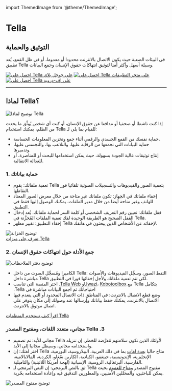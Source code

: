import ThemedImage from '@theme/ThemedImage';

<div>
<div id="intro">
    <div classname="intro-column" id="intro-column1">
        <h1>Tella</h1>
        <h2>التوثيق والحماية</h2>
        <p>في البيئات الصعبة حيث يكون الاتصال بالانترنت محدودا أو معدوما، أو في ظل القمع، يُعد تطبيق Tella وسيلة أسهل وأكثر أمنا لتوثيق انتهاكات حقوق الإنسان وجمع البيانات.</p>
        <div classname="download">
<a href="https://play.google.com/store/apps/details?id=org.hzontal.tella" target="_blank">
                <img classname="badge" src="img/google-play-badge.png" alt="احصل على Tella على جوجل بلاي"></a>
            <a href="https://apps.apple.com/us/app/tella-document-protect/id1598152580" target="_blank">
                <img classname="badge" src="img/app-store-badge.svg" id="apple-store-badge" alt="احصل على Tella على متجر التطبيقات"></a>
            <a href="https://f-droid.org/packages/org.hzontal.tellaFOSS">
                <img classname="badge" src="https://fdroid.gitlab.io/artwork/badge/get-it-on.png" alt="احصل على Tella على إف-درويد"></a>
</div>
    </div>
    <div classname="intro-column" id="intro-column2">
        <themedimage alt="Screenshot of the Tella app on Android. Showing Connections to Tella Web Uwazi and the folder structure showing that within Tella users can record and save Images, Videos and Audios securely and encripted." classname="screen" sources="{{" light: dark:></themedimage>
</div>
</div>

<hr>
<div classname="section">
    <h2>لماذا Tella؟</h2>
    <div classname="columns">
        <div classname="column" id="section-column1"><img classname="home-illustrations" src="img/why-tella.png" alt="توضيح لماذا Tella"></div>
        <div classname="column" id="section-column2">
            <p>إذا كنت ناشطا أو صحفيا أو مدافعا عن حقوق الإنسان، أو كنت أي شخص يُوثِّق ما يحدث من الظلم، يمكنك استخدام Tella للقيام بما يلي لـ:</p>
            <ul>
<li>
<span classname="emphasis">حماية نفسك</span> من القمع الجسدي والرقمي أثناء جمع وتخزين المعلومات الحساسة.</li>
                <li>
<span classname="emphasis">حماية البيانات التي تجمعها</span> من الرقابة عليها، والتلاعب بها، والتجسس عليها، وتدميرها.</li>
                <li>
<span classname="emphasis">إنتاج توثيقات عالية الجودة بسهولة</span>، حيث يمكن استخدامها للبحث أو للمناصرة، أو للعدالة الانتقالية.</li>
            </ul>
</div>
    </div>
</div>

<div classname="section">
    <h3>1. حماية بياناتك</h3>
    <div classname="columns">
        <div classname="column" id="section-column1">
            <ul>
<li>
<span classname="emphasis">تعمية ملفاتك:</span> يقوم Tella بتعمية الصور والفيديوهات والتسجيلات الصوتية تلقائيا فور التقاطها.</li>
                <li>
<span classname="emphasis">إخفاء ملفاتك في الجهاز:</span> تكون ملفاتك غير متاحة من خلال معرض الصور المعتاد للهاتف وغير متاحة أيضا من خلال مدير الملفات. يمكنك الوصول إليها فقط في التطبيق.</li>
                <li>
<span classname="emphasis">قفل ملفاتك:</span> تعيين رقم التعريف الشخصي أو كلمة السر لحماية ملفاتك. يُعد إدخال القفل الصحيح هو الطريقة الوحيدة لفك تعمية الملفات المُخزَّنة في Tella.</li>
                <li>
<span classname="emphasis">إخفاء التطبيق:</span> تغيير مظهر Tella لإخفائه عن الأشخاص الذين يبحثون في هاتفك.</li>
            </ul>
</div>
        <div classname="column" id="section-column2"><img classname="home-illustrations" src="img/vault.png" alt="توضيح الخزانة"></div>
    </div>
    <a type="button" href="features" classname="clean-btn center button button--primary"> تعرف على ميزات Tella </a>  
</div>

<div classname="section">
    <h3>2. جمع الأدلة حول  انتهاكات حقوق الإنسان</h3>
    <div classname="columns">
        <div classname="column" id="section-column1"><img classname="home-illustrations" src="img/data.png" alt="توضيح دفتر الملاحظات"></div>
        <div classname="column" id="section-column2">
            <ul>
<li>
<span classname="emphasis">الكاميرا ومُسجِّل الصوت من داخل Tella:</span> التقط الصور، وسجِّل الفيديوهات والأصوات مباشرة داخل Tella لكي تتم تعمية ملفاتك ولأجل إخفائها فورا في التطبيق.</li>
                <li>‫<span classname="emphasis">يتكامل Tella</span> مع <a href="/for-organizations#uwazi">Uwazi</a>، <a href="/for-organizations#open-data-kit-odk">Kobotoolbox</a>و <a href="/for-organizations#tella-web">Tella Web</a>. اختر المنصة التي تناسب احتياجاتك ثم اجمع البيانات مباشرة في Tella.</li>
                <li>
<span classname="emphasis">وضع قطع الاتصال بالانترنت:</span> في المناطق ذات الاتصال المحدود أو التي ينعدم فيها الاتصال بالانترنت، يمكنك حفظ بياناتك وإرسالها عند وصولك إلى مكان يتوفر على اتصال موثوق بالانترنت.</li>
            </ul>
</div>
    </div> 
    <a type="button" href="user-stories" classname="clean-btn center button button--primary"> اقرأ كيف تستخدم المنظمات Tella </a>    
</div>

<div classname="section">
    <h3>‫3. Tella مجاني، متعدد اللغات، ومفتوح المصدر</h3>
    <div classname="columns">
        <div classname="column" id="section-column1">
            <ul>
<li>
<span classname="emphasis">مجاني للأبد:</span> تم تصميم Tella لأولئك الذين تكون سلامتهم مُعرَّضة للخطر. إن تنزيله واستخدامه مجاني، وسيظل مجانيا إلى الأبد.</li>
                <li>
<span classname="emphasis">اختر لغتك:</span> إن Tella متاح حاليا <a href="/faq#what-languages-is-tella-available-in">بعدة لغات</a> بما في ذلك العربية، البيلاروسية، البورمية، الإنجليزية، الإندونيسية، جينغفو، الكنادية، الكارين سْغاو، الكردية، المالايالامية، الفارسية، البرتغالية، الروسية، الإسبانية (لهجة أمريكا اللاتينية) والتاميلية.</li>
                <li>
<span classname="emphasis">ثق بالنص البرمجي:</span> إن النص البرمجي لـ Tella مفتوح المصدر و<a href="/open-source">متاح للعموم</a> بحيث يمكن للباحثين، والمحللين الأمنيين، والمطورين التدقيق فيه وإعادة استخدامه بحُرية.</li>
            </ul>
</div>
        <div classname="column" id="section-column2"><img classname="home-illustrations" src="img/open-source.png" alt="توضيح مفتوح المصدر"></div>
    </div>
</div>
</div>
